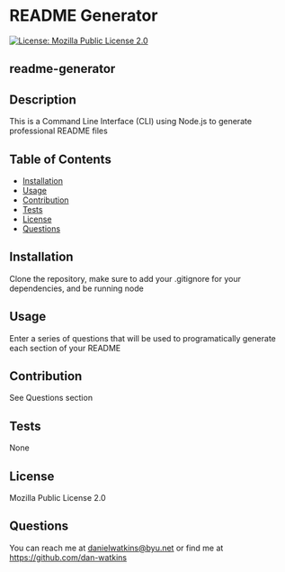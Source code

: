 # README Generator

[![License: Mozilla Public License 2.0](https://img.shields.io/badge/License-MPL_2.0-brightgreen.svg)](https://opensource.org/licenses/MPL-2.0)

## readme-generator
## Description
This is a Command Line Interface (CLI) using Node.js to generate professional README files
## Table of Contents
- [Installation](#installation)
- [Usage](#usage)
- [Contribution](#contribution)
- [Tests](#tests)
- [License](#license)
- [Questions](#questions)
## Installation
Clone the repository, make sure to add your .gitignore for your dependencies, and be running node
## Usage
Enter a series of questions that will be used to programatically generate each section of your README
## Contribution
See Questions section
## Tests
None
## License
Mozilla Public License 2.0
## Questions
You can reach me at danielwatkins@byu.net or find me at https://github.com/dan-watkins
